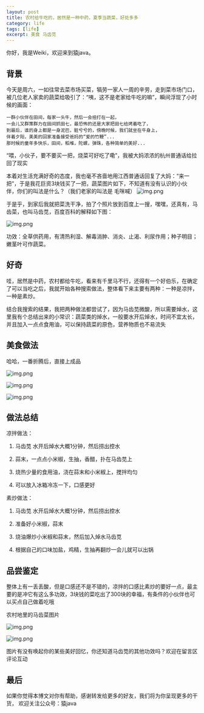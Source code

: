 ```yaml
---
layout: post
title: 农村给牛吃的，居然是一种中药，夏季当蔬菜，好处多多
category: life
tags: [life]
excerpt: 美食 马齿苋
--- 
```

你好，我是Weiki，欢迎来到猿java。

## 背景

今天是周六，一如往常去菜市场买菜，犒劳一家人一周的辛劳，走到菜市场门口，被几位老人家卖的蔬菜给吸引了：“咦，这不是老家给牛吃的嘛”，瞬间浮现了小时候的画面：

```text
一群小伙伴在田间，每家一头牛，然后一会扭打在一起，
一会儿又群策群力在田间抓田七，最恐怖的还是大家把田七给烤着吃了，
到最后，谁的身上都是一身泥巴，脏兮兮的，傍晚时候，我们就坐在牛身上，
伴着夕阳，美美的回家准备接受爸妈的“爱的竹鞭”...
那时候的童年多快乐，田间，稻堆，陀螺，弹珠，各种简单的美好...

```

“喂，小伙子，要不要买一把，烧菜可好吃了嘞”，我被大妈浓浓的杭州普通话给拉回了现实

本着对生活充满好奇的态度，我也毫不吝啬地用江西普通话回复了大妈：“来一把”，于是我花巨资3块钱买了一把，蔬菜图片如下，不知道有没有认识的小伙伴，你们的叫法是什么？（我们老家的叫法是 毛咪喊）
![img.png](http://yuanjava.cn/assets/md/life/1.png)

于是乎，到家后我就把菜洗干净，拍了个照片放到百度上一搜，嘿嘿，还真有，马齿菜，也叫马齿苋，百度百科的解释如下图：

![img.png](http://yuanjava.cn/assets/md/life/2.png)


功效：全草供药用，有清热利湿、解毒消肿、消炎、止渴、利尿作用；种子明目；嫩茎叶可作蔬菜。

## 好奇

哇，居然是中药，农村都给牛吃，看来有千里马不行，还得有一个好伯乐，在确定了可以当吃之后，我就开始各种搜索做法，整体看下来主要有两种：一种是凉拌，一种是素炒。

结合我搜索的结果，我把两种做法都尝试了，因为马齿苋微酸，所以需要焯水，这里我有个总结出来的小常识：蔬菜类的焯水，一般要水开后焯水，时间不宜太长，并且加入一点点食用油，可以保持蔬菜的原色，营养物质也不易流失


## 美食做法

哈哈，一番折腾后，直接上成品

![img.png](http://yuanjava.cn/assets/md/life/3.png)

![img.png](http://yuanjava.cn/assets/md/life/4.png)

![img.png](http://yuanjava.cn/assets/md/life/5.png)




## 做法总结

凉拌做法：

1. 马齿苋 水开后焯水大概1分钟，然后捞出控水

2. 蒜末，一点点小米椒，生抽，香醋，扑在马齿苋上

3. 烧热少量的食用油，浇在蒜末和小米椒上，搅拌均匀

4. 可以放入冰箱冷冻一下，口感更好



素炒做法：

1. 马齿苋 水开后焯水大概1分钟，然后捞出控水

2. 准备好小米椒，蒜末

3. 烧油爆炒小米椒和蒜末，然后加入焯水马齿苋

4. 根据自己的口味加盐，鸡精，生抽再翻炒一会儿就可以出锅



## 品尝鉴定

整体上有一丢丢酸，但是口感还不是不错的，凉拌的口感比素炒的要好一点，最主要的是冲它有这么多功效，3块钱的菜吃出了300块的幸福，有条件的小伙伴也可以买点自己做着吃哦

农村地里的马齿菜图片

![img.png](http://yuanjava.cn/assets/md/life/6.png)

![img.png](http://yuanjava.cn/assets/md/life/7.png)

图片有没有唤起你的某些美好回忆，你还知道马齿苋的其他功效吗？欢迎在留言区评论互动


## 最后
如果你觉得本博文对你有帮助，感谢转发给更多的好友，我们将为你呈现更多的干货， 欢迎关注公众号：猿java

